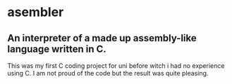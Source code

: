# asembler
## An interpreter of a made up assembly-like language written in C.
This was my first C coding project for uni before witch i had no experience using C. I am not proud of the code but the result was quite pleasing.
